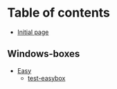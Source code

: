 # Table of contents

* [Initial page](README.md)

## Windows-boxes

* [Easy](windows-boxes/untitled/README.md)
  * [test-easybox](windows-boxes/untitled/test-easybox.md)

